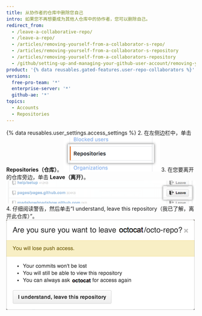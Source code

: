 ```yaml
---
title: 从协作者的仓库中删除您自己
intro: 如果您不再想要成为其他人仓库中的协作者，您可以删除自己。
redirect_from:
  - /leave-a-collaborative-repo/
  - /leave-a-repo/
  - /articles/removing-yourself-from-a-collaborator-s-repo/
  - /articles/removing-yourself-from-a-collaborator-s-repository
  - /articles/removing-yourself-from-a-collaborators-repository
  - /github/setting-up-and-managing-your-github-user-account/removing-yourself-from-a-collaborators-repository
product: '{% data reusables.gated-features.user-repo-collaborators %}'
versions:
  free-pro-team: '*'
  enterprise-server: '*'
  github-ae: '*'
topics:
  - Accounts
  - Repositories
---
```

{% data reusables.user_settings.access_settings %}
2. 在左侧边栏中，单击 **Repositories（仓库）**。 ![仓库选项卡](/assets/images/help/settings/settings-sidebar-repositories.png)
3. 在您要离开的仓库旁边，单击 **Leave（离开）**。 ![离开按钮](/assets/images/help/repository/repo-leave.png)
4. 仔细阅读警告，然后单击“I understand, leave this repository（我已了解，离开此仓库）”。 ![警告您离开的对话框](/assets/images/help/repository/repo-leave-confirmation.png)
